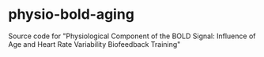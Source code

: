 # physio-bold-aging
Source code for "Physiological Component of the BOLD Signal: Influence of Age and Heart Rate Variability Biofeedback Training"
